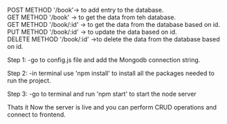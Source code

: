 POST METHOD '/book'-> to add entry to the database.<br/>
GET METHOD '/book' -> to get the data from teh database.<br/>
GET METHOD '/book/:id' -> to get the data from the database based on id.<br/>
PUT METHOD '/book/:id' -> to update the data based on id.<br/>
DELETE METHOD '/book/:id' ->to delete the data from the database based on id.<br/>


Step 1:
-go to config.js file and add the Mongodb connection string.

Step 2:
-in terminal use 'npm install' to install all the packages needed to run the project.


Step 3:
-go to terminal and run 'npm start' to start the node server

Thats it 
Now the server is live and you can perform CRUD operations and connect to frontend.